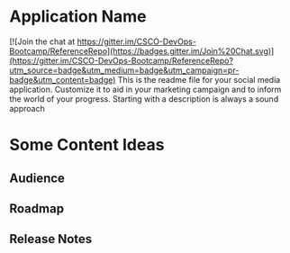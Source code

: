 # Application Name

[![Join the chat at https://gitter.im/CSCO-DevOps-Bootcamp/ReferenceRepo](https://badges.gitter.im/Join%20Chat.svg)](https://gitter.im/CSCO-DevOps-Bootcamp/ReferenceRepo?utm_source=badge&utm_medium=badge&utm_campaign=pr-badge&utm_content=badge)
This is the readme file for your social media application.
Customize it to aid in your marketing campaign and to inform the world of your progress.
Starting with a description is always a sound approach

# Some Content Ideas
## Audience
## Roadmap
## Release Notes